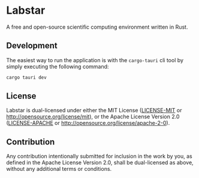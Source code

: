 # Labstar

A free and open-source scientific computing environment written in Rust.

## Development

The easiest way to run the application is with the `cargo-tauri` cli tool by simply executing the following command:
```bash
cargo tauri dev
```

## License

Labstar is dual-licensed under either the MIT License ([LICENSE-MIT](LICENSE-MIT) or <http://opensource.org/license/mit>), or the Apache License Version 2.0 ([LICENSE-APACHE](LICENSE-APACHE) or <http://opensource.org/license/apache-2-0>).

## Contribution

Any contribution intentionally submitted for inclusion in the work by you, as defined in the Apache License Version 2.0, shall be dual-licensed as above, without any additional terms or conditions.
